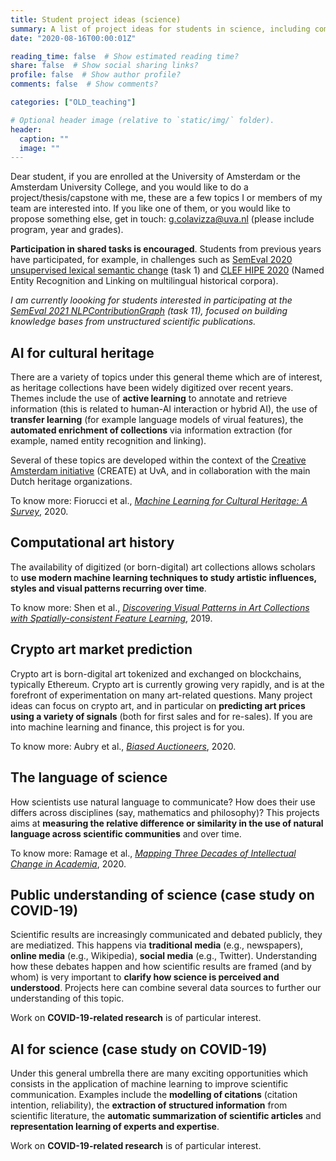 ```yaml
---
title: Student project ideas (science)
summary: A list of project ideas for students in science, including computer science, data science, machine learning, etc.
date: "2020-08-16T00:00:01Z"

reading_time: false  # Show estimated reading time?
share: false  # Show social sharing links?
profile: false  # Show author profile?
comments: false  # Show comments?

categories: ["OLD_teaching"]

# Optional header image (relative to `static/img/` folder).
header:
  caption: ""
  image: ""
---
```


Dear student, if you are enrolled at the University of Amsterdam or the Amsterdam University College, and you would like to do a project/thesis/capstone with me, these are a few topics I or members of my team are interested into. If you like one of them, or you would like to propose something else, get in touch: <g.colavizza@uva.nl> (please include program, year and grades). 

**Participation in shared tasks is encouraged**. Students from previous years have participated, for example, in challenges such as [SemEval 2020 unsupervised lexical semantic change](https://competitions.codalab.org/competitions/20948) (task 1) and [CLEF HIPE 2020](https://impresso.github.io/CLEF-HIPE-2020) (Named Entity Recognition and Linking on multilingual historical corpora).

*I am currently loooking for students interested in participating at the [SemEval 2021 NLPContributionGraph](https://ncg-task.github.io) (task 11), focused on building knowledge bases from unstructured scientific publications.*

## AI for cultural heritage

There are a variety of topics under this general theme which are of interest, as heritage collections have been widely digitized over recent years. Themes include the use of **active learning** to annotate and retrieve information (this is related to human-AI interaction or hybrid AI), the use of **transfer learning** (for example language models of virual features), the **automated enrichment of collections** via information extraction (for example, named entity recognition and linking).

Several of these topics are developed within the context of the [Creative Amsterdam initiative](https://www.create.humanities.uva.nl/ai-for-cultural-heritage/) (CREATE) at UvA, and in collaboration with the main Dutch heritage organizations. 

To know more: Fiorucci et al., *[Machine Learning for Cultural Heritage: A Survey](https://www.sciencedirect.com/science/article/pii/S0167865520300532)*, 2020. 

## Computational art history

The availability of digitized (or born-digital) art collections allows scholars to **use modern machine learning techniques to study artistic influences, styles and visual patterns recurring over time**. 

To know more: Shen et al., *[Discovering Visual Patterns in Art Collections with Spatially-consistent Feature Learning](https://arxiv.org/abs/1903.02678)*, 2019.

## Crypto art market prediction

Crypto art is born-digital art tokenized and exchanged on blockchains, typically Ethereum. Crypto art is currently growing very rapidly, and is at the forefront of experimentation on many art-related questions. Many project ideas can focus on crypto art, and in particular on **predicting art prices using a variety of signals** (both for first sales and for re-sales). If you are into machine learning and finance, this project is for you.

To know more: Aubry et al., *[Biased Auctioneers](https://papers.ssrn.com/sol3/papers.cfm?abstract_id=3347175)*, 2020.

## The language of science

How scientists use natural language to communicate? How does their use differs across disciplines (say, mathematics and philosophy)? This projects aims at **measuring the relative difference or similarity in the use of natural language across scientific communities** and over time.

To know more: Ramage et al., *[Mapping Three Decades of Intellectual Change in Academia](https://arxiv.org/abs/2004.01291)*, 2020.

## Public understanding of science (case study on COVID-19)

Scientific results are increasingly communicated and debated publicly, they are mediatized. This happens via **traditional media** (e.g., newspapers), **online media** (e.g., Wikipedia), **social media** (e.g., Twitter). Understanding how these debates happen and how scientific results are framed (and by whom) is very important to **clarify how science is perceived and understood**. Projects here can combine several data sources to further our understanding of this topic.

Work on **COVID-19-related research** is of particular interest.

## AI for science (case study on COVID-19)

Under this general umbrella there are many exciting opportunities which consists in the application of machine learning to improve scientific communication. Examples include the **modelling of citations** (citation intention, reliability), the **extraction of structured information** from scientific literature, the **automatic summarization of scientific articles** and **representation learning of experts and expertise**. 

Work on **COVID-19-related research** is of particular interest.

